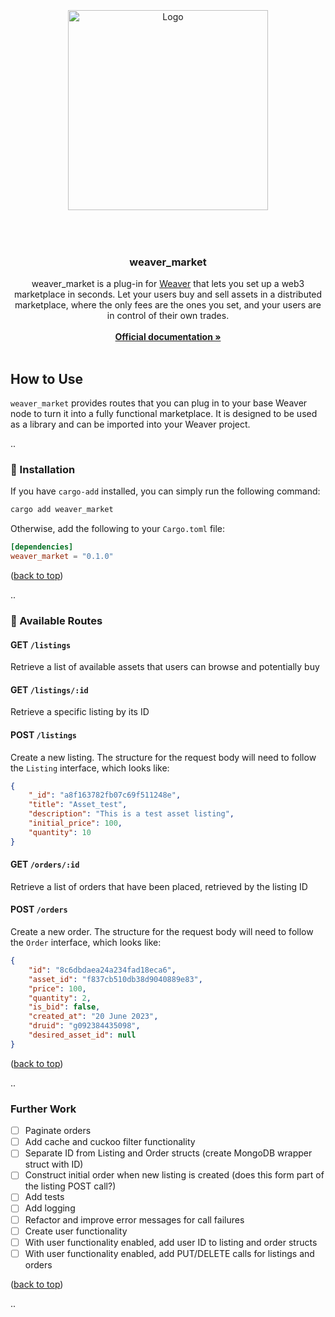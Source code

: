 <div id="top"></div>

<!-- PROJECT LOGO -->
<br />

<div align="center">
    <div style="height: 50px; width: 100%"></div>

  <a>
    <img src="https://github.com/ABlockOfficial/weaver_market/blob/main/assets/hero.svg" alt="Logo" width="320px">
  </a>

  <div style="height: 50px; width: 100%"></div>

  <h3>weaver_market</h3>

  <!-- <div>
  <img src="https://img.shields.io/github/actions/workflow/status/Zenotta/Intercom/codeql-analysis.yml?branch=main" alt="Pipeline Status" />
    <img src="https://img.shields.io/github/package-json/v/Zenotta/Intercom" />
  </div> -->

  <p align="center">
    weaver_market is a plug-in for <a href="https://github.com/ABlockOfficial/Weaver">Weaver</a> that lets you set up a web3 marketplace in seconds. Let your users buy and sell assets in a distributed marketplace, where the only fees are the ones you set, and your users are in control of their own trades.
    <br />
    <br />
    <a href="https://a-block.io"><strong>Official documentation »</strong></a>
    <br />
    <br />
  </p>
</div>

<!-- GETTING STARTED -->

## How to Use

`weaver_market` provides routes that you can plug in to your base Weaver node to turn it into a fully functional marketplace. It is designed to be used as a library and can be imported into your Weaver project.

..

### 🔧 Installation

If you have `cargo-add` installed, you can simply run the following command:

```sh
cargo add weaver_market
```

Otherwise, add the following to your `Cargo.toml` file:

```toml
[dependencies]
weaver_market = "0.1.0"
```

<p align="left">(<a href="#top">back to top</a>)</p>

..

### 🔌 Available Routes

#### **GET `/listings`**
Retrieve a list of available assets that users can browse and potentially buy

#### **GET `/listings/:id`**
Retrieve a specific listing by its ID

#### **POST `/listings`**
Create a new listing. The structure for the request body will need to follow the `Listing` interface, which looks like:

```json
{
    "_id": "a8f163782fb07c69f511248e",
    "title": "Asset_test",
    "description": "This is a test asset listing",
    "initial_price": 100,
    "quantity": 10
}
```

#### **GET `/orders/:id`**
Retrieve a list of orders that have been placed, retrieved by the listing ID

#### **POST `/orders`**
Create a new order. The structure for the request body will need to follow the `Order` interface, which looks like:

```json
{
    "id": "8c6dbdaea24a234fad18eca6",
    "asset_id": "f837cb510db38d9040889e83",
    "price": 100,
    "quantity": 2,
    "is_bid": false,
    "created_at": "20 June 2023",
    "druid": "g092384435098",
    "desired_asset_id": null
}
```

<p align="left">(<a href="#top">back to top</a>)</p>

..

### Further Work

- [ ] Paginate orders
- [ ] Add cache and cuckoo filter functionality
- [ ] Separate ID from Listing and Order structs (create MongoDB wrapper struct with ID)
- [ ] Construct initial order when new listing is created (does this form part of the listing POST call?)
- [ ] Add tests
- [ ] Add logging
- [ ] Refactor and improve error messages for call failures
- [ ] Create user functionality
- [ ] With user functionality enabled, add user ID to listing and order structs
- [ ] With user functionality enabled, add PUT/DELETE calls for listings and orders

<p align="left">(<a href="#top">back to top</a>)</p>

..